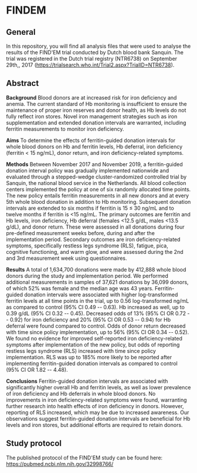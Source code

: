 # FINDEM

## General

In this repository, you will find all analysis files that were used to
analyse the results of the FIND'EM trial conducted by Dutch blood bank
Sanquin. The trial was registered in the Dutch trial registry (NTR6738)
on September 29th,, 2017
(<https://trialsearch.who.int/Trial2.aspx?TrialID=NTR6738>).

## Abstract

**Background** Blood donors are at increased risk for iron deficiency
and anemia. The current standard of Hb monitoring is insufficient to
ensure the maintenance of proper iron reserves and donor health, as Hb
levels do not fully reflect iron stores. Novel iron management
strategies such as iron supplementation and extended donation intervals
are warranted, including ferritin measurements to monitor iron
deficiency.

**Aims** To determine the effects of ferritin-guided donation intervals
for whole blood donors on Hb and ferritin levels, Hb deferral, iron
deficiency (ferritin \< 15 ng/mL), donor return, and iron
deficiency-related symptoms.

**Methods** Between November 2017 and November 2019, a ferritin-guided
donation interval policy was gradually implemented nationwide and
evaluated through a stepped-wedge cluster-randomized controlled trial by
Sanquin, the national blood service in the Netherlands. All blood
collection centers implemented the policy at one of six randomly
allocated time points. The new policy entails ferritin measurements in
all new donors and at every 5th whole blood donation in addition to Hb
monitoring. Subsequent donation intervals are extended to six months if
ferritin is 15 ≤ 30 ng/mL and to twelve months if ferritin is \<15
ng/mL. The primary outcomes are ferritin and Hb levels, iron deficiency,
Hb deferral (females \<12.5 g/dL, males \<13.5 g/dL), and donor return.
These were assessed in all donations during four pre-defined measurement
weeks before, during and after the implementation period. Secondary
outcomes are iron deficiency-related symptoms, specifically restless
legs syndrome (RLS), fatigue, pica, cognitive functioning, and warm
glow, and were assessed during the 2nd and 3rd measurement week using
questionnaires.

**Results** A total of 1,634,700 donations were made by 412,888 whole
blood donors during the study and implementation period. We performed
additional measurements in samples of 37,621 donations by 36,099 donors,
of which 52% was female and the median age was 43 years. Ferritin-guided
donation intervals were associated with higher log-transformed ferritin
levels at all time points in the trial, up to 0.56 log-transformed ng/mL
as compared to control (95% CI 0.49 -- 0.63). Hb increased as well, up
to 0.39 g/dL (95% CI 0.32 -- 0.45). Decreased odds of 13% (95% CI OR
0.72 -- 0.92) for iron deficiency and 20% (95% CI OR 0.53 -- 0.94) for
Hb deferral were found compared to control. Odds of donor return
decreased with time since policy implementation, up to 56% (95% CI OR
0.34 -- 0.52). We found no evidence for improved self-reported iron
deficiency-related symptoms after implementation of the new policy, but
odds of reporting restless legs syndrome (RLS) increased with time since
policy implementation. RLS was up to 185% more likely to be reported
after implementing ferritin-guided donation intervals as compared to
control (95% CI OR 1.82 -- 4.48).

**Conclusions** Ferritin-guided donation intervals are associated with
significantly higher overall Hb and ferritin levels, as well as lower
prevalence of iron deficiency and Hb deferrals in whole blood donors. No
improvements in iron deficiency-related symptoms were found, warranting
further research into health effects of iron deficiency in donors.
However, reporting of RLS increased, which may be due to increased
awareness. Our observations suggest ferritin-guided donation intervals
are beneficial for Hb levels and iron stores, but additional efforts are
required to retain donors.

## Study protocol

The published protocol of the FIND'EM study can be found here:
<https://pubmed.ncbi.nlm.nih.gov/32998766/>
